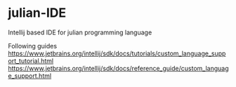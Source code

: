# julian-IDE
Intellij based IDE for julian programming language

Following guides
https://www.jetbrains.org/intellij/sdk/docs/tutorials/custom_language_support_tutorial.html
https://www.jetbrains.org/intellij/sdk/docs/reference_guide/custom_language_support.html
